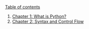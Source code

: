 [Table of contents](toc.md)
1. [Chapter 1: What is Python?](ch1.md)
2. [Chapter 2: Syntax and Control Flow](ch2.md)